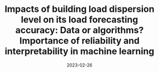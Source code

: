 ---
title: "Impacts of building load dispersion level on its load forecasting accuracy: Data or algorithms? Importance of reliability and interpretability in machine learning"
date: 2023-02-26
authors: ["Maomao Hu", "Bruce Stephen", "Jethro Browell", "Stephen Haben", "David C.H. Wallom"]
publication_types: ["2"]
featured: false
publication: "*Energy and Buildings*"
doi: "https://doi.org/10.1016/j.enbuild.2023.112896"
---